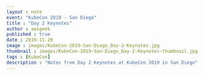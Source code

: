 ```yaml
---
layout : note
event: "KubeCon 2019 - San Diego"
title : "Day 2 Keynotes"
author : awsgeek
published : true
date : 2019-11-20
image : images/KubeCon-2019-San-Diego_Day-2-Keynotes.jpg
thumbnail : images/KubeCon-2019-San-Diego_Day-2-Keynotes-thumbnail.jpg
tags : [KubeCon]
description : "Notes from Day 2 Keynotes at KubeCon 2019 in San Diego"
---
```

